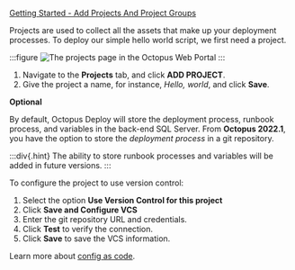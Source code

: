 [Getting Started - Add Projects And Project Groups](https://www.youtube.com/watch?v=gfaRUIlQybA)

Projects are used to collect all the assets that make up your deployment processes. To deploy our simple hello world script, we first need a project. 

:::figure
![The projects page in the Octopus Web Portal](/docs/img/shared-content/concepts/images/projects.png)
:::

1. Navigate to the **Projects** tab, and click **ADD PROJECT**.
1. Give the project a name, for instance, *Hello, world*, and click **Save**.

**Optional**

By default, Octopus Deploy will store the deployment process, runbook process, and variables in the back-end SQL Server.  From **Octopus 2022.1**, you have the option to store the *deployment process* in a git repository.  

:::div{.hint}
The ability to store runbook processes and variables will be added in future versions.
:::

To configure the project to use version control:

1. Select the option **Use Version Control for this project**
1. Click **Save and Configure VCS**
1. Enter the git repository URL and credentials.
1. Click **Test** to verify the connection.
1. Click **Save** to save the VCS information.

Learn more about [config as code](/docs/projects/version-control).

